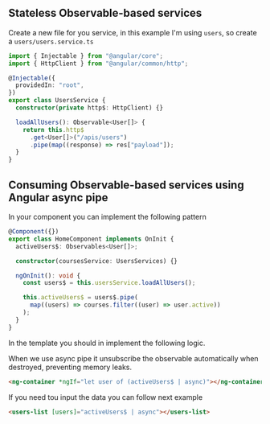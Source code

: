 ## Stateless Observable-based services

Create a new file for you service, in this example I'm using `users`, so create a `users/users.service.ts`

```ts
import { Injectable } from "@angular/core";
import { HttpClient } from "@angular/common/http";

@Injectable({
  providedIn: "root",
})
export class UsersService {
  constructor(private http$: HttpClient) {}

  loadAllUsers(): Observable<User[]> {
    return this.http$
      .get<User[]>("/apis/users")
      .pipe(map((response) => res["payload"]);
  }
}
```

## Consuming Observable-based services using Angular async pipe

In your component you can implement the following pattern

```ts
@Component({})
export class HomeComponent implements OnInit {
  activeUsers$: Observables<User[]>;

  constructor(coursesService: UsersServices) {}

  ngOnInit(): void {
    const users$ = this.usersService.loadAllUsers();

    this.activeUsers$ = users$.pipe(
      map((users) => courses.filter((user) => user.active))
    );
  }
}
```

In the template you should in implement the following logic.

When we use async pipe it unsubscribe the observable automatically when destroyed, preventing memory leaks.

```html
<ng-container *ngIf="let user of (activeUsers$ | async)"></ng-container>
```

If you need tou input the data you can follow next example

```html
<users-list [users]="activeUsers$ | async"></users-list>
```
